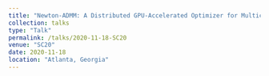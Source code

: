 ```yaml
---
title: "Newton-ADMM: A Distributed GPU-Accelerated Optimizer for Multiclass Classification Problems"
collection: talks
type: "Talk"
permalink: /talks/2020-11-18-SC20
venue: "SC20"
date: 2020-11-18
location: "Atlanta, Georgia"
---
```



